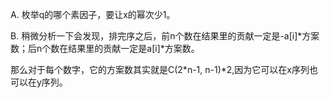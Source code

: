 A. 枚举q的哪个素因子，要让x的幂次少1。

B. 稍微分析一下会发现，排完序之后，前n个数在结果里的贡献一定是-a[i]*方案数；后n个数在结果里的贡献一定是a[i]*方案数。

   那么对于每个数字，它的方案数其实就是C(2*n-1, n-1)*2,因为它可以在x序列也可以在y序列。
